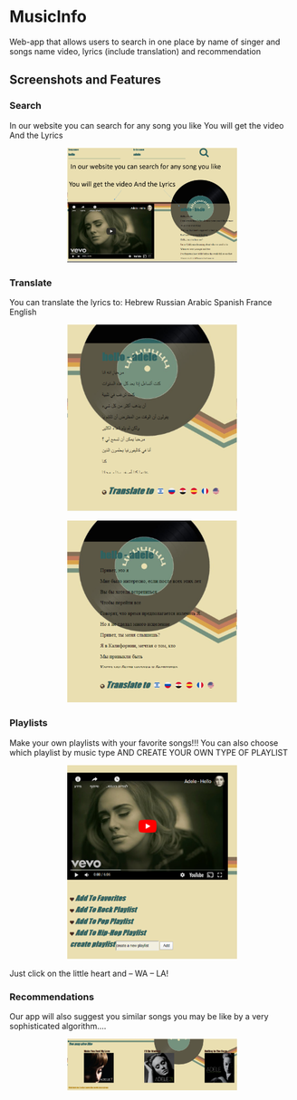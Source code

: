 # MusicInfo
Web-app that allows users to search in one place by name of singer and songs name video, lyrics (include translation) and recommendation

## Screenshots and Features

### Search
In our website you can search for any song you like
You will get the video And the Lyrics
<p align="center"><img src="1-search.PNG" width="300" /></p>

### Translate
You can translate
the lyrics to:
Hebrew
Russian
Arabic
Spanish
France
English

<p align="center"><img src="2-1-translate.PNG" width="300" /></p>
<p align="center"><img src="2-2-translate.PNG" width="300" /></p>

### Playlists
Make your own playlists with your favorite songs!!!
You can also choose which playlist by music type
AND CREATE YOUR OWN TYPE OF PLAYLIST
<p align="center"><img src="3-playlists.PNG" width="300" /></p>
Just click on the little heart and – WA – LA!

### Recommendations 
Our app will also suggest you similar songs you may be like by a very sophisticated algorithm….
<p align="center"><img src="4-recomendations.PNG" width="300" /></p>
